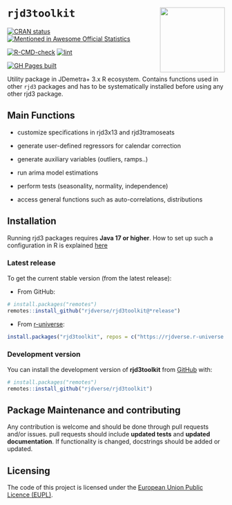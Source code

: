 
<!-- README.md is generated from README.Rmd. Please edit that file -->

# `rjd3toolkit` <a href="https://rjdverse.github.io/rjd3toolkit/"><img src="man/figures/logo.png" align="right" height="150" style="float:right; height:150px;"/></a>

<!-- badges: start -->

[![CRAN
status](https://www.r-pkg.org/badges/version/rjd3toolkit)](https://CRAN.R-project.org/package=rjd3toolkit)
[![Mentioned in Awesome Official
Statistics](https://awesome.re/mentioned-badge.svg)](http://www.awesomeofficialstatistics.org)

[![R-CMD-check](https://github.com/rjdverse/rjd3toolkit/actions/workflows/R-CMD-check.yaml/badge.svg)](https://github.com/rjdverse/rjd3toolkit/actions/workflows/R-CMD-check.yaml)
[![lint](https://github.com/rjdverse/rjd3toolkit/actions/workflows/lint.yaml/badge.svg)](https://github.com/rjdverse/rjd3toolkit/actions/workflows/lint.yaml)

[![GH Pages
built](https://github.com/rjdverse/rjd3toolkit/actions/workflows/pkgdown.yaml/badge.svg)](https://github.com/rjdverse/rjd3toolkit/actions/workflows/pkgdown.yaml)
<!-- badges: end -->

Utility package in JDemetra+ 3.x R ecosystem. Contains functions used in
other `rjd3` packages and has to be systematically installed before
using any other rjd3 package.

## Main Functions

- customize specifications in rjd3x13 and rjd3tramoseats

- generate user-defined regressors for calendar correction

- generate auxiliary variables (outliers, ramps..)

- run arima model estimations

- perform tests (seasonality, normality, independence)

- access general functions such as auto-correlations, distributions

## Installation

Running rjd3 packages requires **Java 17 or higher**. How to set up such
a configuration in R is explained
[here](https://jdemetra-new-documentation.netlify.app/#Rconfig)

### Latest release

To get the current stable version (from the latest release):

- From GitHub:

``` r
# install.packages("remotes")
remotes::install_github("rjdverse/rjd3toolkit@*release")
```

- From [r-universe](https://rjdverse.r-universe.dev/rjd3toolkit):

``` r
install.packages("rjd3toolkit", repos = c("https://rjdverse.r-universe.dev", "https://cloud.r-project.org"))
```

### Development version

You can install the development version of **rjd3toolkit** from
[GitHub](https://github.com/) with:

``` r
# install.packages("remotes")
remotes::install_github("rjdverse/rjd3toolkit")
```

## Package Maintenance and contributing

Any contribution is welcome and should be done through pull requests
and/or issues. pull requests should include **updated tests** and
**updated documentation**. If functionality is changed, docstrings
should be added or updated.

## Licensing

The code of this project is licensed under the [European Union Public
Licence
(EUPL)](https://interoperable-europe.ec.europa.eu:443/collection/eupl/eupl-text-eupl-12).
